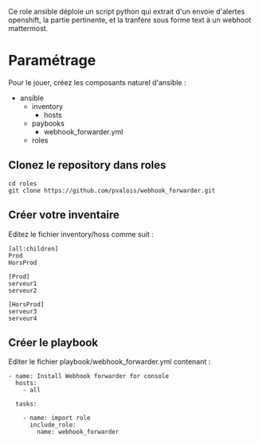 Ce role ansible déploie un script python qui extrait d'un envoie d'alertes openshift, la partie pertinente, et la tranfère sous forme text à un webhoot mattermost.

Paramétrage
============

Pour le jouer, créez les composants naturel d'ansible : 

  - ansible
    - inventory
      - hosts
    - paybooks
      - webhook_forwarder.yml
    - roles

Clonez le repository dans roles
--------------------------------

```
cd roles
git clone https://github.com/pvalois/webhook_forwarder.git
``` 

Créer votre inventaire
-----------------------

Editez le fichier inventory/hoss comme suit : 

``` 
[all:children]
Prod
HorsProd

[Prod]
serveur1
serveur2

[HorsProd]
serveur3
serveur4
```

Créer le playbook
------------------

Editer le fichier playbook/webhook_forwarder.yml contenant : 

``` 
- name: Install Webhook forwarder for console
  hosts: 
    - all

  tasks:

    - name: import role
      include_role: 
        name: webhook_forwarder
``` 
